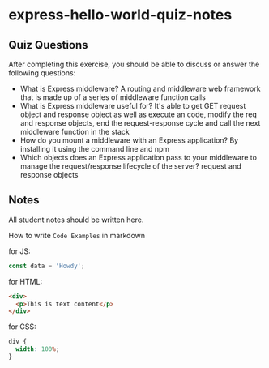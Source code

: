 # express-hello-world-quiz-notes

## Quiz Questions

After completing this exercise, you should be able to discuss or answer the following questions:

- What is Express middleware?
  A routing and middleware web framework that is made up of a series of middleware function calls
- What is Express middleware useful for?
  It's able to get GET request object and response object as well as execute an code, modify the req and response objects,
  end the request-response cycle and call the next middleware function in the stack
- How do you mount a middleware with an Express application?
  By installing it using the command line and npm
- Which objects does an Express application pass to your middleware to manage the request/response lifecycle of the server?
  request and response objects

## Notes

All student notes should be written here.

How to write `Code Examples` in markdown

for JS:

```javascript
const data = 'Howdy';
```

for HTML:

```html
<div>
  <p>This is text content</p>
</div>
```

for CSS:

```css
div {
  width: 100%;
}
```
